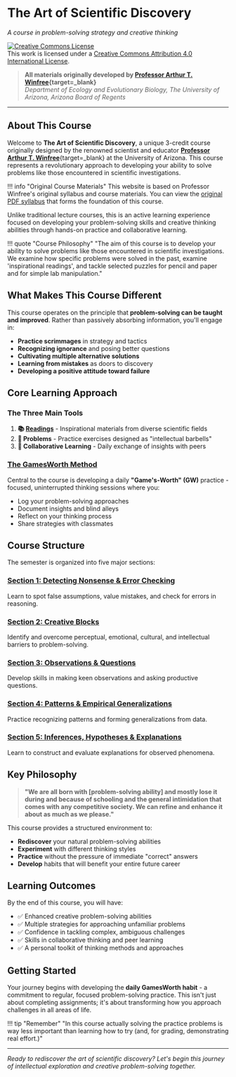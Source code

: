 # The Art of Scientific Discovery
*A course in problem-solving strategy and creative thinking*

<a rel="license" href="http://creativecommons.org/licenses/by/4.0/"><img alt="Creative Commons License" style="border-width:0" src="https://i.creativecommons.org/l/by/4.0/88x31.png" /></a><br />This work is licensed under a <a rel="license" href="http://creativecommons.org/licenses/by/4.0/">Creative Commons Attribution 4.0 International License</a>.


> **All materials originally developed by [Professor Arthur T. Winfree](https://web.archive.org/web/20040801000000*/http://eebweb.arizona.edu/faculty/winfree/Handout_479.htm){target=_blank}**  
*Department of Ecology and Evolutionary Biology, The University of Arizona, Arizona Board of Regents*

---

## About This Course

Welcome to **The Art of Scientific Discovery**, a unique 3-credit course originally designed by the renowned scientist and educator [**Professor Arthur T. Winfree**](https://en.wikipedia.org/wiki/Arthur_Winfree){target=_blank} at the University of Arizona. This course represents a revolutionary approach to developing your ability to solve problems like those encountered in scientific investigations.

!!! info "Original Course Materials"
    This website is based on Professor Winfree's original syllabus and course materials. You can view the [original PDF syllabus](../assets/The%20Art%20of%20Scientific%20Discovery%20Syllabus.pdf) that forms the foundation of this course.

Unlike traditional lecture courses, this is an active learning experience focused on developing your problem-solving skills and creative thinking abilities through hands-on practice and collaborative learning.

!!! quote "Course Philosophy"
    "The aim of this course is to develop your ability to solve problems like those encountered in scientific investigations. We examine how specific problems were solved in the past, examine 'inspirational readings', and tackle selected puzzles for pencil and paper and for simple lab manipulation."

## What Makes This Course Different

This course operates on the principle that **problem-solving can be taught and improved**. Rather than passively absorbing information, you'll engage in:

- **Practice scrimmages** in strategy and tactics
- **Recognizing ignorance** and posing better questions  
- **Cultivating multiple alternative solutions**
- **Learning from mistakes** as doors to discovery
- **Developing a positive attitude toward failure**

## Core Learning Approach

### The Three Main Tools

1. **📚 [Readings](readings.md)** - Inspirational materials from diverse scientific fields
2. **🧩 Problems** - Practice exercises designed as "intellectual barbells"
3. **👥 Collaborative Learning** - Daily exchange of insights with peers

### [The GamesWorth Method](gamesworth.md)

Central to the course is developing a daily **"Game's-Worth" (GW)** practice - focused, uninterrupted thinking sessions where you:

- Log your problem-solving approaches
- Document insights and blind alleys  
- Reflect on your thinking process
- Share strategies with classmates

## Course Structure

The semester is organized into five major sections:

### [Section 1: Detecting Nonsense & Error Checking](section1.md)
Learn to spot false assumptions, value mistakes, and check for errors in reasoning.

### [Section 2: Creative Blocks](section2.md)
Identify and overcome perceptual, emotional, cultural, and intellectual barriers to problem-solving.

### [Section 3: Observations & Questions](section3.md)
Develop skills in making keen observations and asking productive questions.

### [Section 4: Patterns & Empirical Generalizations](section4.md)
Practice recognizing patterns and forming generalizations from data.

### [Section 5: Inferences, Hypotheses & Explanations](section5.md)
Learn to construct and evaluate explanations for observed phenomena.

## Key Philosophy

> **"We are all born with [problem-solving ability] and mostly lose it during and because of schooling and the general intimidation that comes with any competitive society. We can refine and enhance it about as much as we please."**

This course provides a structured environment to:

- **Rediscover** your natural problem-solving abilities
- **Experiment** with different thinking styles
- **Practice** without the pressure of immediate "correct" answers
- **Develop** habits that will benefit your entire future career

## Learning Outcomes

By the end of this course, you will have:

- ✅ Enhanced creative problem-solving abilities
- ✅ Multiple strategies for approaching unfamiliar problems  
- ✅ Confidence in tackling complex, ambiguous challenges
- ✅ Skills in collaborative thinking and peer learning
- ✅ A personal toolkit of thinking methods and approaches

## Getting Started

Your journey begins with developing the **daily GamesWorth habit** - a commitment to regular, focused problem-solving practice. This isn't just about completing assignments; it's about transforming how you approach challenges in all areas of life.

!!! tip "Remember"
    "In this course actually solving the practice problems is way less important than learning how to try (and, for grading, demonstrating real effort.)"

---

*Ready to rediscover the art of scientific discovery? Let's begin this journey of intellectual exploration and creative problem-solving together.*